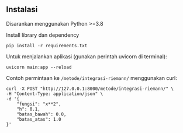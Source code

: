## Instalasi

Disarankan menggunakan Python >=3.8

Install library dan dependency
```
pip install -r requirements.txt
```

Untuk menjalankan aplikasi (gunakan perintah uvicorn di terminal):
```
uvicorn main:app --reload
```

Contoh permintaan ke `/metode/integrasi-riemann/` menggunakan curl:
```
curl -X POST "http://127.0.0.1:8000/metode/integrasi-riemann/" \
-H "Content-Type: application/json" \
-d '{
    "fungsi": "x**2",
    "h": 0.1,
    "batas_bawah": 0.0,
    "batas_atas": 1.0
}'
